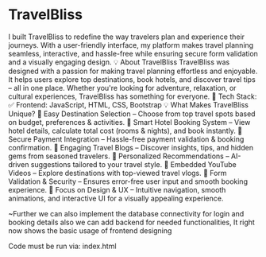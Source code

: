 # TravelBliss
I built TravelBliss to redefine the way travelers plan and experience their journeys. With a user-friendly interface, my platform makes travel planning seamless, interactive, and hassle-free while ensuring secure form validation and a visually engaging design.
💡 About TravelBliss
TravelBliss was designed with a passion for making travel planning effortless and enjoyable. It helps users explore top destinations, book hotels, and discover travel tips – all in one place. Whether you're looking for adventure, relaxation, or cultural experiences, TravelBliss has something for everyone.
🔹 Tech Stack:
 ✅ Frontend: JavaScript, HTML, CSS, Bootstrap
💡 What Makes TravelBliss Unique?
🔹 Easy Destination Selection – Choose from top travel spots based on budget, preferences & activities.
 🔹 Smart Hotel Booking System – View hotel details, calculate total cost (rooms & nights), and book instantly.
 🔹 Secure Payment Integration – Hassle-free payment validation & booking confirmation.
 🔹 Engaging Travel Blogs – Discover insights, tips, and hidden gems from seasoned travelers.
 🔹 Personalized Recommendations – AI-driven suggestions tailored to your travel style.
 🔹 Embedded YouTube Videos – Explore destinations with top-viewed travel vlogs.
 🔹 Form Validation & Security – Ensures error-free user input and smooth booking experience.
 🔹 Focus on Design & UX – Intuitive navigation, smooth animations, and interactive UI for a visually appealing experience.

~Further we can also implement the database connectivity for login and booking details also we can add backend for needed functionalities, It right now shows the basic usage of frontend designing 

Code must be run via: index.html
